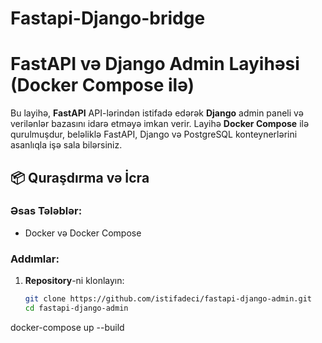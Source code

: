 # Fastapi-Django-bridge
# FastAPI və Django Admin Layihəsi (Docker Compose ilə)

Bu layihə, **FastAPI** API-lərindən istifadə edərək **Django** admin paneli və verilənlər bazasını idarə etməyə imkan verir. Layihə **Docker Compose** ilə qurulmuşdur, beləliklə FastAPI, Django və PostgreSQL konteynerlərini asanlıqla işə sala bilərsiniz.

## 📦 Quraşdırma və İcra

### Əsas Tələblər:
- Docker və Docker Compose

### Addımlar:

1. **Repository**-ni klonlayın:
   ```bash
   git clone https://github.com/istifadeci/fastapi-django-admin.git
   cd fastapi-django-admin

docker-compose up --build
